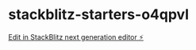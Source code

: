 # stackblitz-starters-o4qpvl

[Edit in StackBlitz next generation editor ⚡️](https://stackblitz.com/~/github.com/JstingEn/stackblitz-starters-o4qpvl)